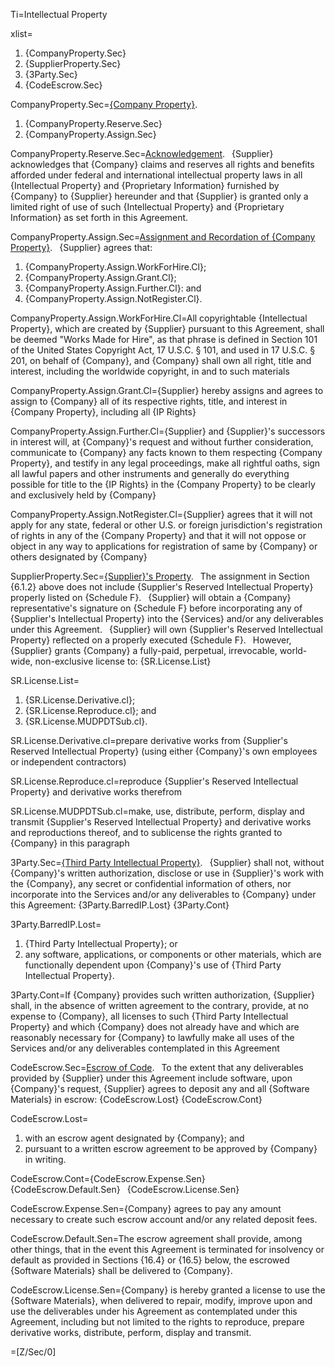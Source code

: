 Ti=Intellectual Property

xlist=<ol><li>{CompanyProperty.Sec}</li><li>{SupplierProperty.Sec}</li><li>{3Party.Sec}</li><li>{CodeEscrow.Sec}</li></ol>

CompanyProperty.Sec=<u>{Company Property}</u>. <ol><li>{CompanyProperty.Reserve.Sec}</li><li>{CompanyProperty.Assign.Sec}</li></ol>

CompanyProperty.Reserve.Sec=<u>Acknowledgement</u>.  {Supplier} acknowledges that {Company} claims and reserves all rights and benefits afforded under federal and international intellectual property laws in all {Intellectual Property} and {Proprietary Information} furnished by {Company} to {Supplier} hereunder and that {Supplier} is granted only a limited right of use of such {Intellectual Property} and {Proprietary Information} as set forth in this Agreement.

CompanyProperty.Assign.Sec=<u>Assignment and Recordation of {Company Property}</u>.  {Supplier} agrees that: <ol><li>{CompanyProperty.Assign.WorkForHire.Cl};</li><li>{CompanyProperty.Assign.Grant.Cl};</li><li>{CompanyProperty.Assign.Further.Cl}: and</li><li>{CompanyProperty.Assign.NotRegister.Cl}.</li></ol>

CompanyProperty.Assign.WorkForHire.Cl=All copyrightable {Intellectual Property}, which are created by {Supplier} pursuant to this Agreement, shall be deemed "Works Made for Hire", as that phrase is defined in Section 101 of the United States Copyright Act, 17 U.S.C. § 101, and used in 17 U.S.C. § 201, on behalf of {Company}, and {Company} shall own all right, title and interest, including the worldwide copyright, in and to such materials

CompanyProperty.Assign.Grant.Cl={Supplier} hereby assigns and agrees to assign to {Company} all of its respective rights, title, and interest in {Company Property}, including all {IP Rights}

CompanyProperty.Assign.Further.Cl={Supplier} and {Supplier}'s successors in interest will, at {Company}'s request and without further consideration, communicate to {Company} any facts known to them respecting {Company Property}, and testify in any legal proceedings, make all rightful oaths, sign all lawful papers and other instruments and generally do everything possible for title to the {IP Rights} in the {Company Property} to be clearly and exclusively held by {Company}

CompanyProperty.Assign.NotRegister.Cl={Supplier} agrees that it will not apply for any state, federal or other U.S. or foreign jurisdiction's registration of rights in any of the {Company Property} and that it will not oppose or object in any way to applications for registration of same by {Company} or others designated by {Company}

SupplierProperty.Sec=<u>{Supplier}'s Property</u>.  The assignment in Section {6.1.2} above does not include {Supplier's Reserved Intellectual Property} properly listed on {Schedule F}.  {Supplier} will obtain a {Company} representative's signature on {Schedule F} before incorporating any of {Supplier's Intellectual Property} into the {Services} and/or any deliverables under this Agreement.  {Supplier} will own {Supplier's Reserved Intellectual Property} reflected on a properly executed {Schedule F}.  However, {Supplier} grants {Company} a fully-paid, perpetual, irrevocable, world-wide, non-exclusive license to: {SR.License.List}

SR.License.List=<ol><li>{SR.License.Derivative.cl};</li><li>{SR.License.Reproduce.cl}; and</li><li>{SR.License.MUDPDTSub.cl}.</li></ol>

SR.License.Derivative.cl=prepare derivative works from {Supplier's Reserved Intellectual Property} (using either {Company}'s own employees or independent contractors)

SR.License.Reproduce.cl=reproduce {Supplier's Reserved Intellectual Property} and derivative works therefrom

SR.License.MUDPDTSub.cl=make, use, distribute, perform, display and transmit {Supplier's Reserved Intellectual Property} and derivative works and reproductions thereof, and to sublicense the rights granted to {Company} in this paragraph

3Party.Sec=<u>{Third Party Intellectual Property}</u>.  {Supplier} shall not, without {Company}'s written authorization, disclose or use in {Supplier}'s work with the {Company}, any secret or confidential information of others, nor incorporate into the Services and/or any deliverables to {Company} under this Agreement: {3Party.BarredIP.Lost}  {3Party.Cont}

3Party.BarredIP.Lost=<ol><li>{Third Party Intellectual Property}; or</li><li>any software, applications, or components or other materials, which are functionally dependent upon {Company}'s use of {Third Party Intellectual Property}.</li></ol> 

3Party.Cont=If {Company} provides such written authorization, {Supplier} shall, in the absence of written agreement to the contrary, provide, at no expense to {Company}, all licenses to such {Third Party Intellectual Property} and which {Company} does not already have and which are reasonably necessary for {Company} to lawfully make all uses of the Services and/or any deliverables contemplated in this Agreement

CodeEscrow.Sec=<u>Escrow of Code</u>.  To the extent that any deliverables provided by {Supplier} under this Agreement include software, upon {Company}'s request, {Supplier} agrees to deposit any and all {Software Materials} in escrow: {CodeEscrow.Lost} {CodeEscrow.Cont}

CodeEscrow.Lost=<ol><li>with an escrow agent designated by {Company}; and</li><li>pursuant to a written escrow agreement to be approved by {Company} in writing.</li></ol> 

CodeEscrow.Cont={CodeEscrow.Expense.Sen}  {CodeEscrow.Default.Sen}  {CodeEscrow.License.Sen}

CodeEscrow.Expense.Sen={Company} agrees to pay any amount necessary to create such escrow account and/or any related deposit fees.

CodeEscrow.Default.Sen=The escrow agreement shall provide, among other things, that in the event this Agreement is terminated for insolvency or default as provided in Sections {16.4} or {16.5} below, the escrowed {Software Materials} shall be delivered to {Company}.

CodeEscrow.License.Sen={Company} is hereby granted a license to use the {Software Materials}, when delivered to repair, modify, improve upon and use the deliverables under his Agreement as contemplated under this Agreement, including but not limited to the rights to reproduce, prepare derivative works, distribute, perform, display and transmit.
    
=[Z/Sec/0]